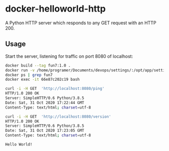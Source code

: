 # docker-helloworld-http

A Python HTTP server which responds to any GET request with an HTTP 200.

## Usage

Start the server, listening for traffic on port 8080 of localhost:

```sh
docker build --tag fun7:1.0 .
docker run -v /home/programer/Documents/devops/settings/:/opt/app/settings/ -it -p 8080:8080 -e PORT=8080 --name bb fun7:1.0
docker ps | grep fun7
docker exec -it 66e87c202c19 bash
```

```sh
curl -i -H GET  'http://localhost:8080/ping'
HTTP/1.0 200 OK
Server: SimpleHTTP/0.6 Python/3.8.5
Date: Sat, 31 Oct 2020 17:22:44 GMT
Content-Type: text/html; charset=utf-8

```

```sh
curl -i -H GET  'http://localhost:8080/version'
HTTP/1.0 200 OK
Server: SimpleHTTP/0.6 Python/3.8.5
Date: Sat, 31 Oct 2020 17:23:05 GMT
Content-Type: text/html; charset=utf-8

Hello World!

```

